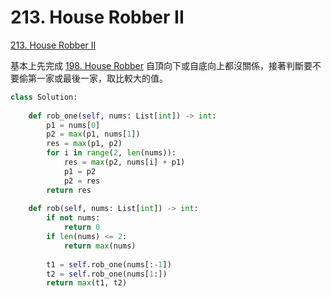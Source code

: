 # 213. House Robber II

[213. House Robber II](https://leetcode.com/problems/house-robber-ii/)

基本上先完成 [198. House Robber](./) 自頂向下或自底向上都沒關係，接著判斷要不要偷第一家或最後一家，取比較大的值。 

```python
class Solution:
    
    def rob_one(self, nums: List[int]) -> int:
        p1 = nums[0]
        p2 = max(p1, nums[1])
        res = max(p1, p2)
        for i in range(2, len(nums)):
            res = max(p2, nums[i] + p1)
            p1 = p2
            p2 = res
        return res
    
    def rob(self, nums: List[int]) -> int:
        if not nums:
            return 0
        if len(nums) <= 2:
            return max(nums)
        
        t1 = self.rob_one(nums[:-1])
        t2 = self.rob_one(nums[1:])
        return max(t1, t2)
```


